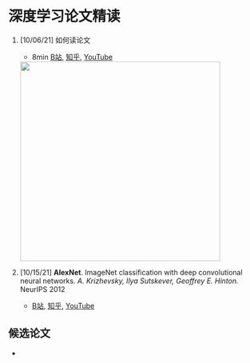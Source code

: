 # 深度学习论文精读

1. [10/06/21] 如何读论文
    - 8min [B站](https://www.bilibili.com/video/BV1H44y1t75x/), [知乎](https://www.zhihu.com/zvideo/1428973951632969728), [YouTube](https://www.youtube.com/watch?v=txjl_Q4jCyQ&list=PLFXJ6jwg0qW-7UM8iUTj3qKqdhbQULP5I&index=1)

    <img src="imgs/read-paper.png?raw=true" width="400px"/>

2. [10/15/21] **AlexNet**. ImageNet classification with deep convolutional neural networks. *A. Krizhevsky, Ilya Sutskever, Geoffrey E. Hinton.* NeurIPS 2012
   - [B站](), [知乎](), [YouTube]()


## 候选论文

- 
